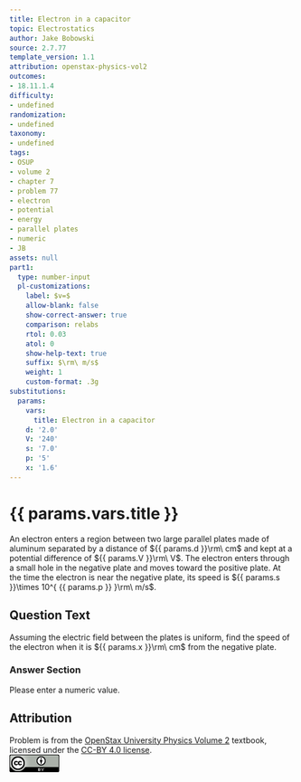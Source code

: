 ```yaml
---
title: Electron in a capacitor
topic: Electrostatics
author: Jake Bobowski
source: 2.7.77
template_version: 1.1
attribution: openstax-physics-vol2
outcomes:
- 18.11.1.4
difficulty:
- undefined
randomization:
- undefined
taxonomy:
- undefined
tags:
- OSUP
- volume 2
- chapter 7
- problem 77
- electron
- potential
- energy
- parallel plates
- numeric
- JB
assets: null
part1:
  type: number-input
  pl-customizations:
    label: $v=$
    allow-blank: false
    show-correct-answer: true
    comparison: relabs
    rtol: 0.03
    atol: 0
    show-help-text: true
    suffix: $\rm\ m/s$
    weight: 1
    custom-format: .3g
substitutions:
  params:
    vars:
      title: Electron in a capacitor
    d: '2.0'
    V: '240'
    s: '7.0'
    p: '5'
    x: '1.6'
---
```

# {{ params.vars.title }}
An electron enters a region between two large parallel plates made of aluminum separated by a distance of ${{ params.d }}\rm\ cm$ and kept at a potential difference of ${{ params.V }}\rm\ V$.
The electron enters through a small hole in the negative plate and moves toward the positive plate.
At the time the electron is near the negative plate, its speed is ${{ params.s }}\times 10^{ {{ params.p }} }\rm\ m/s$.

## Question Text

Assuming the electric field between the plates is uniform, find the speed of the electron when it is ${{ params.x }}\rm\ cm$ from the negative plate.

### Answer Section

Please enter a numeric value.

## Attribution

Problem is from the [OpenStax University Physics Volume 2](https://openstax.org/details/books/university-physics-volume-2) textbook, licensed under the [CC-BY 4.0 license](https://creativecommons.org/licenses/by/4.0/).<br>![Image representing the Creative Commons 4.0 BY license.](https://raw.githubusercontent.com/firasm/bits/master/by.png)